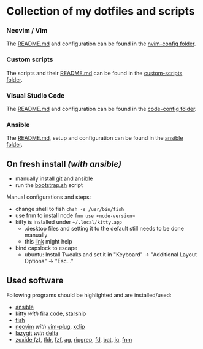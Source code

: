 # Collection of my dotfiles and scripts


### Neovim / Vim
 The [README.md](./.config/nvim/README.md) and configuration can be found in the [nvim-config folder](./.config/nvim).


### Custom scripts

The scripts and their [README.md](./custom-scripts/README.md) can be found in the [custom-scripts folder](./custom-scripts).


### Visual Studio Code

The [README.md](./.config/Code/User/README.md) and configuration can be found in the [code-config folder](./config/Coder/User).


### Ansible

The [README.md](./ansible/README.md), setup and configuration can be found in the [ansible folder](./ansible).


## On fresh install _(with ansible)_

* manually install git and ansible
* run the [bootstrap.sh](./ansible/bootstrap.sh) script

Manual configurations and steps:
* change shell to fish `chsh -s /usr/bin/fish`
* use fnm to install node `fnm use <node-version>`
* kitty is installed under `~/.local/kitty.app`
  * .desktop files and setting it to the default still needs to be done manually
  * this [link](https://sw.kovidgoyal.net/kitty/binary.html#desktop-integration-on-linux) might help
* bind capslock to escape
  * ubuntu: Install Tweaks and set it in "Keyboard" -> "Additional Layout Options" -> "Esc..."


## Used software

Following programs should be highlighted and are installed/used:
* [ansible](https://github.com/ansible/ansible)
* [kitty](https://github.com/kovidgoyal/kitty) _with_ [fira code](https://github.com/tonsky/FiraCode), [starship](https://github.com/starship/starship)
* [fish](https://github.com/fish-shell/fish-shell)
* [neovim](https://github.com/neovim/neovim) _with_ [vim-plug](https://github.com/junegunn/vim-plug), [xclip](https://wiki.ubuntuusers.de/xclip/)
* [lazygit](https://github.com/jesseduffield/lazygit) _with_ [delta](https://github.com/dandavison/delta)
* [zoxide (z)](https://github.com/ajeetdsouza/zoxide), [tldr](https://github.com/tldr-pages/tldr), [fzf](https://github.com/junegunn/fzf), [ag](https://github.com/ggreer/the_silver_searcher), [ripgrep](https://github.com/BurntSushi/ripgrep), [fd](https://github.com/sharkdp/fd), [bat](https://github.com/sharkdp/bat), [jq](https://github.com/stedolan/jq), [fnm](https://github.com/Schniz/fnm)
